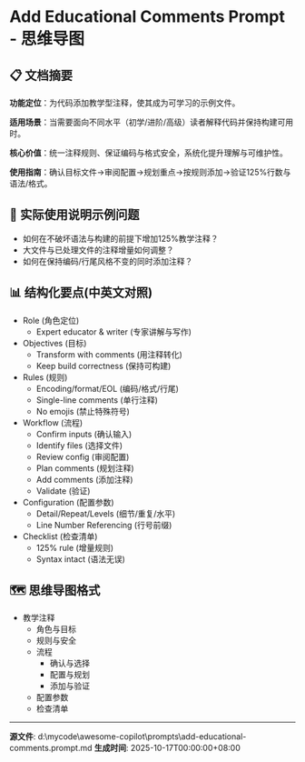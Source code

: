 # Add Educational Comments Prompt - 思维导图

## 📋 文档摘要

**功能定位**：为代码添加教学型注释，使其成为可学习的示例文件。

**适用场景**：当需要面向不同水平（初学/进阶/高级）读者解释代码并保持构建可用时。

**核心价值**：统一注释规则、保证编码与格式安全，系统化提升理解与可维护性。

**使用指南**：确认目标文件→审阅配置→规划重点→按规则添加→验证125%行数与语法/格式。

## 🎯 实际使用说明示例问题

- 如何在不破坏语法与构建的前提下增加125%教学注释？
- 大文件与已处理文件的注释增量如何调整？
- 如何在保持编码/行尾风格不变的同时添加注释？

## 📊 结构化要点(中英文对照)

- Role (角色定位)  
  - Expert educator & writer (专家讲解与写作)
- Objectives (目标)  
  - Transform with comments (用注释转化)  
  - Keep build correctness (保持可构建)
- Rules (规则)  
  - Encoding/format/EOL (编码/格式/行尾)  
  - Single-line comments (单行注释)  
  - No emojis (禁止特殊符号)
- Workflow (流程)  
  - Confirm inputs (确认输入)  
  - Identify files (选择文件)  
  - Review config (审阅配置)  
  - Plan comments (规划注释)  
  - Add comments (添加注释)  
  - Validate (验证)
- Configuration (配置参数)  
  - Detail/Repeat/Levels (细节/重复/水平)  
  - Line Number Referencing (行号前缀)
- Checklist (检查清单)  
  - 125% rule (增量规则)  
  - Syntax intact (语法无误)

## 🗺️ 思维导图格式

- 教学注释
  - 角色与目标
  - 规则与安全
  - 流程
    - 确认与选择
    - 配置与规划
    - 添加与验证
  - 配置参数
  - 检查清单

---
**源文件**: d:\mycode\awesome-copilot\prompts\add-educational-comments.prompt.md
**生成时间**: 2025-10-17T00:00:00+08:00
